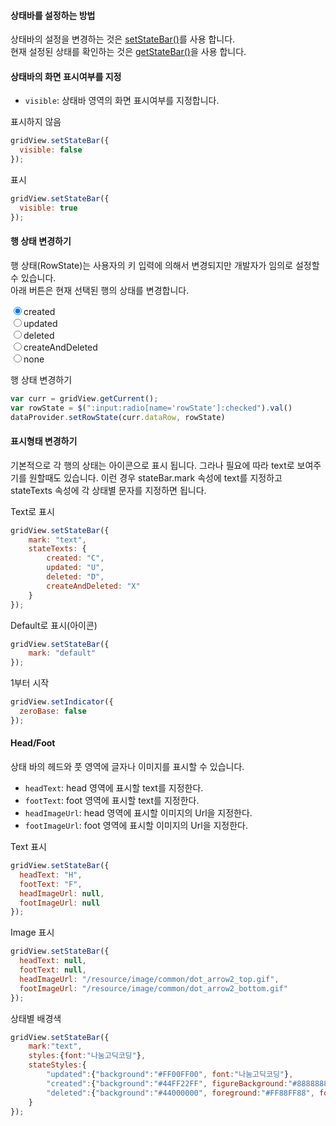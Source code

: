 #### 상태바를 설정하는 방법
상태바의 설정을 변경하는 것은 [setStateBar()](http://help.realgrid.com/api/GridBase/setStateBar/)를 사용 합니다.   
현재 설정된 상태를 확인하는 것은 [getStateBar()](http://help.realgrid.com/api/GridBase/getStateBar/)을 사용 합니다.    
#### 상태바의 화면 표시여부를 지정   

- `visible`: 상태바 영역의 화면 표시여부를 지정합니다. 

<a class="btn primary small round lowercase" id="btnSetVisibleFalse">표시하지 않음</a>

```js
gridView.setStateBar({
  visible: false  
});
```

<a class="btn primary small round lowercase" id="btnSetVisibleTrue">표시</a>

```js
gridView.setStateBar({
  visible: true  
});
```

#### 행 상태 변경하기  
행 상태(RowState)는 사용자의 키 입력에 의해서 변경되지만 개발자가 임의로 설정할 수 있습니다.  
아래 버튼은 현재 선택된 행의 상태를 변경합니다. 

<div class="radio">
  <label>
    <input type="radio" name="rowState" value="created" checked="checked">created  <br />
    <input type="radio" name="rowState" value="updated">updated  <br /> 
    <input type="radio" name="rowState" value="deleted">deleted  <br /> 
    <input type="radio" name="rowState" value="createAndDeleted">createAndDeleted  <br /> 
    <input type="radio" name="rowState" value="none">none <br />  
  </label>
</div>

<a class="btn primary small round lowercase" id="btnSetRowState">행 상태 변경하기</a>


```js
var curr = gridView.getCurrent();
var rowState = $(":input:radio[name='rowState']:checked").val()
dataProvider.setRowState(curr.dataRow, rowState)
```


#### 표시형태 변경하기
기본적으로 각 행의 상태는 아이콘으로 표시 됩니다. 그라나 필요에 따라 text로 보여주기를 원할때도 있습니다.
이런 경우 stateBar.mark 속성에 text를 지정하고 stateTexts 속성에 각 상태별 문자를 지정하면 됩니다.   

<a class="btn primary small round lowercase" id="btnSetCheckBarText">Text로 표시</a>

```js
gridView.setStateBar({
    mark: "text",
    stateTexts: {
        created: "C",
        updated: "U",
        deleted: "D",
        createAndDeleted: "X"
    }
});    
```

<a class="btn primary small round lowercase" id="btnSetCheckBarDefault">Default로 표시(아이콘)</a>

```js
gridView.setStateBar({
    mark: "default"
}); 
```

<a class="btn primary small round lowercase" id="btnSetZeroBaseFalse">1부터 시작</a>

```js
gridView.setIndicator({
  zeroBase: false  
});
```

#### Head/Foot
상태 바의 헤드와 풋 영역에 글자나 이미지를 표시할 수 있습니다.

- `headText`: head 영역에 표시할 text를 지정한다.    
- `footText`: foot 영역에 표시할 text를 지정한다.   
- `headImageUrl`: head 영역에 표시할 이미지의 Url을 지정한다.  
- `footImageUrl`: foot 영역에 표시할 이미지의 Url을 지정한다.  

<a class="btn primary small round lowercase" id="btnSetText">Text 표시</a>

```js
gridView.setStateBar({
  headText: "H",  
  footText: "F",
  headImageUrl: null,  
  footImageUrl: null  
});
```

<a class="btn primary small round lowercase" id="btnSetImage">Image 표시</a>

```js
gridView.setStateBar({
  headText: null,  
  footText: null,
  headImageUrl: "/resource/image/common/dot_arrow2_top.gif",  
  footImageUrl: "/resource/image/common/dot_arrow2_bottom.gif"  
});
```

<a class="btn primary small round lowercase" id="btnStateStyles">상태별 배경색</a>

```js
gridView.setStateBar({
    mark:"text",
    styles:{font:"나눔고딕코딩"},
    stateStyles:{ 
        "updated":{"background":"#FF00FF00", font:"나눔고딕코딩"},
        "created":{"background":"#44FF22FF", figureBackground:"#88888888", font:"굴림체"},
        "deleted":{"background":"#44000000", foreground:"#FF88FF88", font:"바탕체"}
    }
});
```


<script>

  $('#btnSetVisibleFalse').click(function() {
    gridView.setStateBar({
      visible: false  
    });
  });

  $('#btnSetVisibleTrue').click(function() {
    gridView.setStateBar({
      visible: true  
    });
  });

  $('#btnSetRowState').click(function() {
    var curr = gridView.getCurrent();
    var rowState = $(":input:radio[name='rowState']:checked").val()
    dataProvider.setRowState(curr.dataRow, rowState)
  });

  $('#btnSetCheckBarText').click(function() {
    gridView.setStateBar({
        mark: "text",
        stateTexts: {
            created: "C",
            updated: "U",
            deleted: "D",
            createAndDeleted: "X"
        }
    });
  });

  $('#btnSetCheckBarDefault').click(function() {
    gridView.setStateBar({
        mark: "default"
    });
  });

  $('#btnSetText').click(function() {
    gridView.setStateBar({
      headText: "H",  
      footText: "F",
      headImageUrl: null,  
      footImageUrl: null  
    });
  });

  $('#btnSetImage').click(function() {
    gridView.setStateBar({
      headText: null,  
      footText: null,
      headImageUrl: "{{"/resource/image/common/" | prepend: site.baseurl}}" + "/dot_arrow2_top.gif",  
      footImageUrl: "{{"/resource/image/common/" | prepend: site.baseurl}}" + "/dot_arrow2_bottom.gif"  
    });
  });  

  $('#btnStateStyles').click(function() {
    gridView.setStateBar({
      mark:"text",
      styles:{font:"나눔고딕코딩"},
      stateStyles:{ 
          "updated":{"background":"#FF00FF00", font:"나눔고딕코딩"},
          "created":{"background":"#44FF22FF", figureBackground:"#88888888", font:"굴림체"},
          "deleted":{"background":"#44000000", foreground:"#FF88FF88", font:"바탕체"}
      }
    });
  });

</script>
